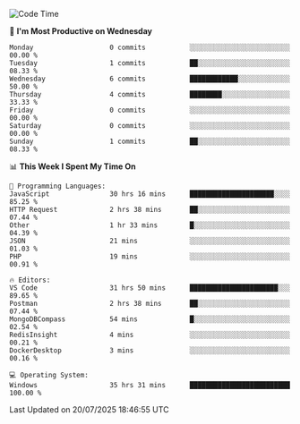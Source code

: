 <!--START_SECTION:waka-->
![Code Time](http://img.shields.io/badge/Code%20Time-5%2C348%20hrs%2045%20mins-blue)

📅 **I'm Most Productive on Wednesday** 

```text
Monday                   0 commits           ░░░░░░░░░░░░░░░░░░░░░░░░░   00.00 % 
Tuesday                  1 commits           ██░░░░░░░░░░░░░░░░░░░░░░░   08.33 % 
Wednesday                6 commits           ████████████░░░░░░░░░░░░░   50.00 % 
Thursday                 4 commits           ████████░░░░░░░░░░░░░░░░░   33.33 % 
Friday                   0 commits           ░░░░░░░░░░░░░░░░░░░░░░░░░   00.00 % 
Saturday                 0 commits           ░░░░░░░░░░░░░░░░░░░░░░░░░   00.00 % 
Sunday                   1 commits           ██░░░░░░░░░░░░░░░░░░░░░░░   08.33 % 
```


📊 **This Week I Spent My Time On** 

```text
💬 Programming Languages: 
JavaScript               30 hrs 16 mins      █████████████████████░░░░   85.25 % 
HTTP Request             2 hrs 38 mins       ██░░░░░░░░░░░░░░░░░░░░░░░   07.44 % 
Other                    1 hr 33 mins        █░░░░░░░░░░░░░░░░░░░░░░░░   04.39 % 
JSON                     21 mins             ░░░░░░░░░░░░░░░░░░░░░░░░░   01.03 % 
PHP                      19 mins             ░░░░░░░░░░░░░░░░░░░░░░░░░   00.91 % 

🔥 Editors: 
VS Code                  31 hrs 50 mins      ██████████████████████░░░   89.65 % 
Postman                  2 hrs 38 mins       ██░░░░░░░░░░░░░░░░░░░░░░░   07.44 % 
MongoDBCompass           54 mins             █░░░░░░░░░░░░░░░░░░░░░░░░   02.54 % 
RedisInsight             4 mins              ░░░░░░░░░░░░░░░░░░░░░░░░░   00.21 % 
DockerDesktop            3 mins              ░░░░░░░░░░░░░░░░░░░░░░░░░   00.16 % 

💻 Operating System: 
Windows                  35 hrs 31 mins      █████████████████████████   100.00 % 
```


 Last Updated on 20/07/2025 18:46:55 UTC
<!--END_SECTION:waka-->
